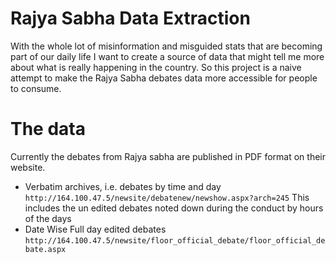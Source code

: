 # Rajya Sabha Data Extraction 

With the whole lot of misinformation and misguided stats that are becoming part of our daily life I want to create a source of data
that might tell me more about what is really happening in the country. So this project is a naive attempt to make the Rajya Sabha debates 
data more accessible for people to consume.

# The data
Currently the debates from Rajya sabha are published in PDF format on their website.

- Verbatim archives, i.e. debates by time and day `http://164.100.47.5/newsite/debatenew/newshow.aspx?arch=245` This includes the un edited debates noted down during the conduct by hours of the days
- Date Wise Full day edited debates `http://164.100.47.5/newsite/floor_official_debate/floor_official_debate.aspx`

